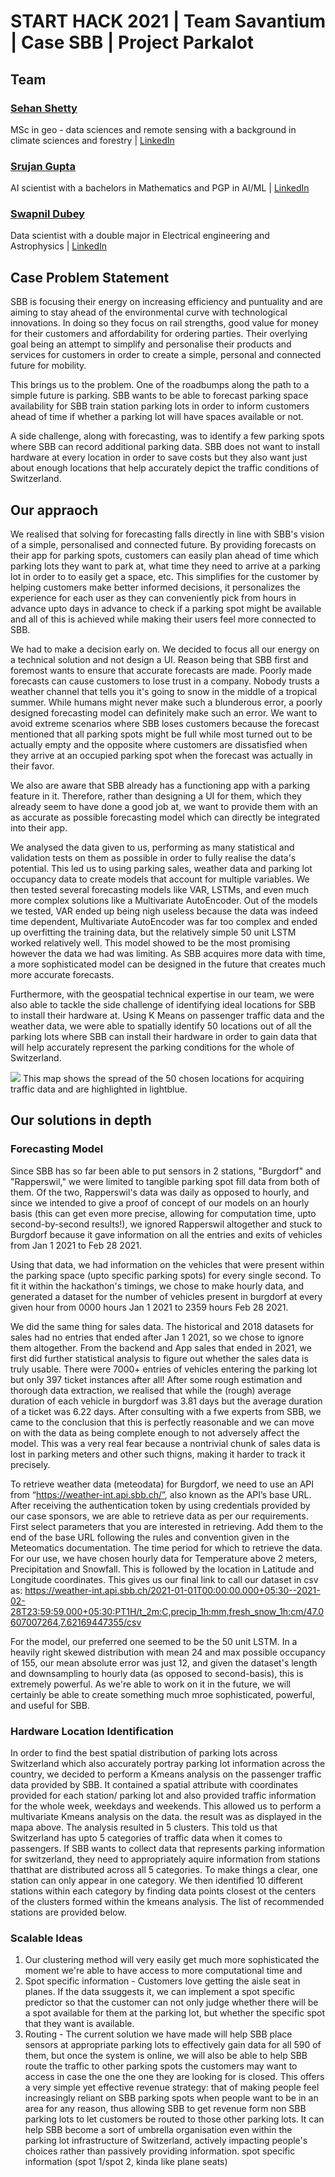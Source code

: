 # START HACK 2021 | Team Savantium | Case SBB | Project Parkalot

## Team 
### [Sehan Shetty](https://github.com/yttehs123)
MSc in geo - data sciences and remote sensing with a background in climate sciences and forestry | [LinkedIn](https://www.linkedin.com/in/sehan-shetty/)
### [Srujan Gupta](https://github.com/notsrujangupta) 
AI scientist with a bachelors in Mathematics and PGP in AI/ML | [LinkedIn](https://www.linkedin.com/in/notsrujangupta)
### [Swapnil Dubey](https://github.com/swapdub)
Data scientist with a double major in Electrical engineering and Astrophysics | [LinkedIn](https://www.linkedin.com/in/swapnil-dubey/)

## Case Problem Statement
SBB is focusing their energy on increasing efficiency and puntuality and are aiming to stay ahead of the environmental curve with technological innovations. In doing so they focus on rail strengths, good value for money for their customers and affordability for ordering parties. Their overlying goal being an attempt to simplify and personalise their products and services for customers in order to create a simple, personal and connected future for mobility. 

This brings us to the problem. One of the roadbumps along the path to a simple future is parking. SBB wants to be able to forecast parking space availability for SBB train station parking lots in order to inform customers ahead of time if whether a parking lot will have spaces available or not. 

A side challenge, along with forecasting, was to identify a few parking spots where SBB can record additional parking data. SBB does not want to install hardware at every location in order to save costs but they also want just about enough locations that help accurately depict the traffic conditions of Switzerland.


## Our appraoch

We realised that solving for forecasting falls directly in line with SBB's vision of a simple, personalised and connected future. By providing forecasts on their app for parking spots, customers can easily plan ahead of time which parking lots they want to park at, what time they need to arrive at a parking lot in order to to easily get a space, etc. This simplifies for the customer by helping customers make better informed decisions, it personalizes the experience for each user as they can conveniently pick from hours in advance upto days in advance to check if a parking spot might be available and all of this is achieved while making their users feel more connected to SBB.

We had to make a decision early on. We decided to focus all our energy on a technical solution and not design a UI. Reason being that SBB first and foremost wants to ensure that accurate forecasts are made. Poorly made forecasts can cause customers to lose trust in a company. Nobody trusts a weather channel that tells you it's going to snow in the middle of a tropical summer. While humans might never make such a blunderous error, a poorly designed forecasting model can definitely make such an error. We want to avoid extreme scenarios where SBB loses customers because the forecast mentioned that all parking spots might be full while most turned out to be actually empty and the opposite where customers are dissatisfied when they arrive at an occupied parking spot when the forecast was actually in their favor.

We also are aware that SBB already has a functioning app with a parking feature in it. Therefore, rather than designing a UI for them, which they already seem to have done a good job at, we want to provide them with an as accurate as possible forecasting model which can directly be integrated into their app.

We analysed the data given to us, performing as many statistical and validation tests on them as possible in order to fully realise the data's potential. This led us to using parking sales, weather data and parking lot occupancy data to create models that account for multiple variables. We then tested several forecasting models like VAR, LSTMs, and even much more complex solutions like a Multivariate AutoEncoder. Out of the models we tested, VAR ended up being nigh useless because the data was indeed time dependent, Multivariate AutoEncoder was far too complex and ended up overfitting the training data, but the relatively simple 50 unit LSTM worked relatively well. This model showed to be the most promising however the data we had was limiting. As SBB acquires more data with time, a more sophisticated model can be  designed in the future that creates much more accurate forecasts.

Furthermore, with the geospatial technical expertise in our team, we were also able to tackle the side challenge of identifying ideal locations for SBB to install their hardware at. Using K Means on passenger traffic data and the weather data, we were able to spatially identify 50 locations out of all the parking lots where SBB can install their hardware in order to gain data that will help accurately represent the parking conditions for the whole of Switzerland.

<img src="https://camo.githubusercontent.com/2c1b3d708bdf1a0de377e39fdbd027921ef06aa5677272f625ba30bdd90db6b2/68747470733a2f2f6d656469612e646973636f72646170702e6e65742f6174746163686d656e74732f3734383036373037363731353035333136362f3832333039383935323736343438393732382f756e6b6e6f776e2e706e67%22%3E">
This map shows the spread of the 50 chosen locations for acquiring traffic data and are highlighted in lightblue. 

## Our solutions in depth

### Forecasting Model
Since SBB has so far been able to put sensors in 2 stations, "Burgdorf" and "Rapperswil," we were limited to tangible parking spot fill data from both of them. Of the two, Rapperswil's data was daily as opposed to hourly, and since we intended to give a proof of concept of our models on an hourly basis (this can get even more precise, allowing for computation time, upto second-by-second results!), we ignored Rapperswil altogether and stuck to Burgdorf because it gave information on all the entries and exits of vehicles from Jan 1 2021 to Feb 28 2021.

Using that data, we had information on the vehicles that were present within the parking space (upto specific parking spots) for every single second. To fit it within the hackathon's timings, we chose to make hourly data, and generated a dataset for the number of vehicles present in burgdorf at every given hour from 0000 hours Jan 1 2021 to 2359 hours Feb 28 2021.

We did the same thing for sales data. The historical and 2018 datasets for sales had no entries that ended after Jan 1 2021, so we chose to ignore them altogether. From the backend and App sales that ended in 2021, we first did further statistical analysis to figure out whether the sales data is truly usable. There were 7000+ entries of vehicles entering the parking lot but only 397 ticket instances after all! After some rough estimation and thorough data extraction, we realised that while the (rough) average duration of each vehicle in burgdorf was 3.81 days but the average duration of a ticket was 6.22 days. After consulting with a fwe experts from SBB, we came to the conclusion that this is perfectly reasonable and we can move on with the data as being complete enough to not adversely affect the model. This was a very real fear because a nontrivial chunk of sales data is lost in parking meters and other such thigns, making it harder to track it precisely.

To retrieve weather data (meteodata) for Burgdorf, we need to use an API from “https://weather-int.api.sbb.ch/”, also known as the API’s base URL. After receiving the authentication token by using credentials provided by our case sponsors, we are able to retrieve data as per our requirements. First select parameters that you are interested in retrieving. Add them to the end of the base URL following the rules and convention given in the Meteomatics documentation. The time period for which to retrieve the data. For our use, we have chosen hourly data for Temperature above 2 meters, Precipitation and Snowfall. This is followed by the location in Latitude and Longitude coordinates. This gives us our final link to call our dataset in csv as:
https://weather-int.api.sbb.ch/2021-01-01T00:00:00.000+05:30--2021-02-28T23:59:59.000+05:30:PT1H/t_2m:C,precip_1h:mm,fresh_snow_1h:cm/47.0607007264,7.62169447355/csv


For the model, our preferred one seemed to be the 50 unit LSTM. In a heavily right skewed distribution with mean 24 and max possible occupancy of 155, our mean absolute error was just 12, and given the dataset's length and downsampling to hourly data (as opposed to second-basis), this is extremely powerful. As we're able to work on it in the future, we will certainly be able to create something much mroe sophisticated, powerful, and useful for SBB.

### Hardware Location Identification
In order to find the best spatial distribution of parking lots across Switzerland which also accurately portray parking lot information across the country, we decided to perform a Kmeans analysis on the passenger traffic data provided by SBB. It contained a spatial attribute with coordinates provided for each station/ parking lot and also provided traffic information for the whole week, weekdays and weekends. This allowed us to perform a multivariate Kmeans analysis on the data. the result was as displayed in the mapa above. The analysis resulted in 5 clusters. This told us that Switzerland has upto 5 categories of traffic data when it comes to passengers. If SBB wants to collect data that represents parking information for switzerland, they need to appropriately aquire information from stations thatthat are distributed across all 5 categories. To make things a clear, one station can only appear in one category. We then identified 10 different stations within each category by finding data points closest ot the centers of the clusters formed within the kmeans analysis. The list of recommended stations are provided below.



### Scalable Ideas
1. Our clustering method will very easily get much more sophisticated the moment we're able to have access to more computational time and
2. Spot specific information - Customers love getting the aisle seat in planes. If the data ssuggests it, we can implement a spot specific predictor so that the customer can not only judge whether there will be a spot available for them at the parking lot, but whether the specific spot that they want is available.
3. Routing - The current solution we have made will help SBB place sensors at appropriate parking lots to effectively gain data for all 590 of them, but once the system is online, we will also be able to help SBB route the traffic to other parking spots the customers may want to access in case the one the one they are looking for is closed. This offers a very simple yet effective revenue strategy: that of making people feel increasingly reliant on SBB parking spots when people want to be in an area for any reason, thus allowing SBB to get revenue form non SBB parking lots to let customers be routed to those other parking lots. It can help SBB become a sort of umbrella organisation even within the parking lot infrastructure of Switzerland, actively impacting people's choices rather than passively providing information.
spot specific information (spot 1/spot 2, kinda like plane seats)
